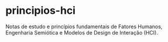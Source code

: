 # principios-hci
Notas de estudo e princípios fundamentais de Fatores Humanos, Engenharia Semiótica e Modelos de Design de Interação (HCI).
